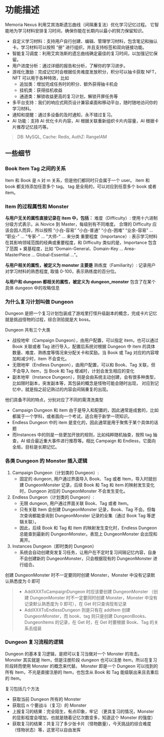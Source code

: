 # 功能描述

Memoria Nexus 利用艾宾浩斯遗忘曲线（间隔重复法）优化学习记忆过程。
它智能地为学习材料安排复习时间，确保你能在长期内以最小的努力保留知识。

- 自定义学习材料：支持用户自行创建、编辑、管理学习材料，包含笔记和抽认卡。学习材料可以按照 “册” 进行组织，并且支持标签和双向链接功能。
- 智能复习调度：利用艾宾浩斯的遗忘曲线确定最佳的复习时间，以加强记忆保留。
- 用户进度分析：通过详细的报告和分析，了解你的学习进步。
- 游戏化激励：完成记忆时会根据任务难度发放积分，积分可以抽卡获取 NFT，NFT 可以用于各种特效，比如
    - 追加类：增加完成任务时的积分、额外获得抽卡机会
    - 挂机类：获得挂机收益
    - 通道类：解锁收益更高的复习计划，解锁开屏任务等
- 多平台支持：我们的响应式网页设计兼容桌面和移动平台，随时随地访问你的学习材料。
- 通知和提醒：通过多设备的及时通知，永不错过复习。
- AI 功能：支持 AI 优化卡片内容，AI 根据关联重新组织卡片内容量，AI 根据卡片推荐记忆技巧等。

> DB: MySQL, Cache: Redis, AuthZ: RangeIAM

## 一些细节

### Book Item Tag 之间的关系

Item 和 Book 是 n 对 m 关系，但是他们都同时只会属于一个 user。
item 和 book 都支持添加任意多个 tag。
tag 是全局的，可以对应到任意多个 book 或者 item。

### Item 的过程属性和 Monster

**与用户无关的属性直接记录在 item 中，包括：**
难度（Difficulty）: 使用十六进制分级方式表示，从 Novice 到 Master，每级别有不同难度。
合理的 Difficulty 应该会因人而异，所以按照 “小白-容易” “小白-普通” “小白-困难” “业余-容易” ... “职业-” ... "专家-" ... "大师-" ... 来分类
重要程度（Importance）: 表示学习材料在其影响领域范围的经典或重要程度，和 Difficulty 类似的是，Importance 包含了范围 + 奠基程度，比如 “Domain-General、Domain-Key ... Area-MasterPiece ... Global-Essential ...”。

**与用户相关的属性，被定义为 monster 主要是**
熟练度（Familiarity）: 记录用户对学习材料的熟悉程度, 取值 0-100，表示熟练度的百分位。

**与用户和 dungeon 都相关的属性，被定义为 dungeon_monster**
包含了在某个具体 dungeon 中的攻略信息

### 为什么复习计划叫做 Dungeon

Dungeon 是把一个复习计划包装成了游戏里打怪升级副本的概念，完成卡片记忆就是挑战怪物的过程，综合测验就是大 boss。

Dungeon 共有三个大类
- 战役地牢（Campaign Dungeon），由用户配置，可以指定 item，也可以通过 Book 关联或者 Tag 进行导入，配置后系统对根据 Dungeon 中 item 的具体数量、难度、熟练度等情况来分配关卡和奖励。当 Book 或 Tag 对应的内容增加和减少时，item 不会变化。
- 无限地牢（Endless Dungeon），由用户配置，可以和 Book、Tag 关联，但不会导入 item，当 Book 和 Tag 增减时，计划会发生相应的变化
- 副本地牢（Instance Dungeon），则是会由系统主动创建，会有很多种类型，比如限时副本，突发副本等，其包装的概念是怪物可能会随时出现， 对应到记忆中，就是指之前记熟过的内容会间隔重复的出现。

他们具备不同的特点，分别对应了不同的需清洗类型
- Campaign Dungeon 和 item 由于是导入和配置的，因此通常是成套的，比如都属于一个学科，或者面向一个考试，适合用于新学一项知识。
- Endless Dungeon 中的 item 是变化的，因此通常是用于聚焦于某个具体的话题
- 而Instances 中的则是一些更加开放的规则，比如纯粹随机抽查，按照 tag 抽查，AI 结合最近重大事件进行推荐等。相比 Campaign 和 Endless，它面向全局，目标是长期记忆。

### 各类 Dungeon 的 Monster 插入逻辑

1. Campaign Dungeon（计划类的 Dungeon）: 
   - 固定的 dungeon, 用户通过界面导入 Book、Tag 或者 Item，导入时就创建 DungeonMonster 记录，后续 Book 和 Tag 和 item 的映射发生变化时，Dungeon 对应的 DungeonMonster 不会发生变化。
2. Endless Dungeon（计划类的 Dungeon）:
   - 无限 dungeon, 用户通过界面关联 Book、Tag 或者 Item。
   - 只有关联 Item 会创建 DungeonMonster 记录，Book、Tag 不会。但每次查询都能查询到 DungeonMonster 记录的全集（通过 Book Tag 等逻辑关联）。 
   - 因此，后续 Book 和 Tag 和 item 的映射发生变化时，Endless Dungeon 总能查到最新的 DungeonMonster。表现上 DungeonMonster 会出现和离开。
3. Instances Dungeon（即时类的 Dungeon） 
   - 系统会自动创建突发复习任务，让用户在不定时复习间隔记忆内容，自身不会创建新的 DungeonMonster，只会根据现有的 DungeonMonster 进行组合。

创建 DungeonMonster 时不一定要同时创建 Monster，Monster 中没有记录默认熟悉度为 0 即可

> - AddXXXToCampaignDungeon 时应该要创建 DungeonMonster （创建 DungeonMonster 时不一定要同时创建 Monster，Monster 中没有记录默认熟悉度为 0 即可），在 Get 时只查询现有记录
> - AddXXXToEndlessDungeon 则是只有在 addItem 创建 DungeonMonster，而 book、tag 则只是创建 DungeonBooks、DungeonItems 的记录，在 Get 时，在 Get 时要根据 Book、Tag 的关系去组装

### Dungeon 复习流程的逻辑

Dungeon 的基本复习逻辑，是把可以复习当做对一个 Monster 的攻击。
Monster 其实就是 Item，但是注册阶段 dungeon 也可以注册 item，所以在复习阶段转而使用 Monster 的概念来代替。
Monster 即是一个 Dungeon 可以找到的所有 Item，不光是直接注册的 Item，也包含从 Book 和 Tag 能级联出来且去重后的 Item。

复习包括几个方法
- 获取当前 Dungeon 所有的 Monster
- 获取后 n 个要战斗（复习）的 Monster
- 上报复习的结果：完全陌生，有点印象，牢记 （更具复习的情况，Monster 的显影程度会增加，也就是随着记忆次数变多，知道这个 Monster 的强度）
- 获取复习的结果：共复习了多少张卡片（怪物数量），今天挑战的综合难度（怪物状态）等，这里可以自由发挥
